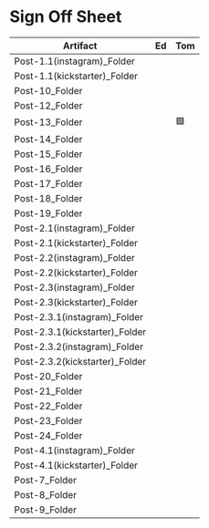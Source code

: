 # Sign Off Sheet

| Artifact | Ed | Tom |
| --- | --- | --- |
| Post-1.1(instagram)_Folder | | |
| Post-1.1(kickstarter)_Folder | | |
| Post-10_Folder | | |
| Post-12_Folder | | |
| Post-13_Folder | | 🟩 |
| Post-14_Folder | | |
| Post-15_Folder | | |
| Post-16_Folder | | |
| Post-17_Folder | | |
| Post-18_Folder | | |
| Post-19_Folder | |
| Post-2.1(instagram)_Folder | |
| Post-2.1(kickstarter)_Folder | |
| Post-2.2(instagram)_Folder | |
| Post-2.2(kickstarter)_Folder | |
| Post-2.3(instagram)_Folder | |
| Post-2.3(kickstarter)_Folder | | 
| Post-2.3.1(instagram)_Folder | | 
| Post-2.3.1(kickstarter)_Folder | |
| Post-2.3.2(instagram)_Folder | |
| Post-2.3.2(kickstarter)_Folder | |
| Post-20_Folder | |
| Post-21_Folder | |
| Post-22_Folder | |
| Post-23_Folder | |
| Post-24_Folder | |
| Post-4.1(instagram)_Folder | |
| Post-4.1(kickstarter)_Folder | |
| Post-7_Folder | |
| Post-8_Folder | |
| Post-9_Folder | |

